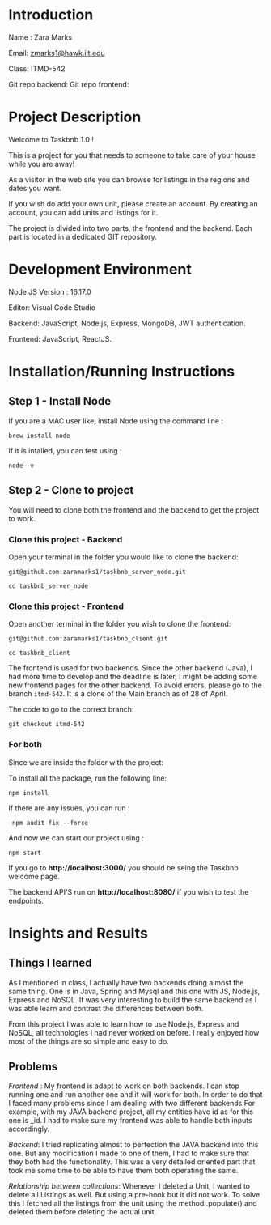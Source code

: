 # Introduction

Name : Zara Marks

Email: zmarks1@hawk.iit.edu

Class: ITMD-542

Git repo backend: 
Git repo frontend: 

# Project Description 

Welcome to Taskbnb 1.0 ! 

This is a project for you that needs to someone to take care of your house while you are away! 

As a visitor in the web site you can browse for listings in the regions and dates you want. 

If you wish do add your own unit, please create an account. By creating an account, you can add units and listings for it.

The project is divided into two parts, the frontend and the backend. Each part is located in a dedicated GIT repository. 

# Development Environment 

Node JS Version : 16.17.0 

Editor: Visual Code Studio 

Backend: JavaScript, Node.js, Express, MongoDB, JWT authentication. 

Frontend: JavaScript, ReactJS.


# Installation/Running Instructions 

## Step 1 - Install Node

If you are a MAC user like, install Node using the command line : 

`brew install node`

If it is intalled, you can test using :

`node -v`

## Step 2 - Clone to project

You will need to clone both the frontend and the backend to get the project to work.

### Clone this project - Backend

Open your terminal in the folder you would like to clone the backend:

`git@github.com:zaramarks1/taskbnb_server_node.git`

`cd taskbnb_server_node`

### Clone this project - Frontend

Open another terminal in the folder you  wish to clone the frontend:

`git@github.com:zaramarks1/taskbnb_client.git`

`cd taskbnb_client`

The frontend is used for two backends. Since the other backend (Java), I had more time to develop and the deadline is later, I might be adding some new frontend pages for the other backend. To avoid errors, please go to the branch `itmd-542`. It is a clone of the Main branch as of 28 of April. 

The code to go to the correct branch:

`git checkout itmd-542`


### For both

Since we are inside the folder with the project:

To install all the package, run the following line:

`npm install`

If there are any issues, you can run :

` npm audit fix --force`

And now we can start our project using :

`npm start`

If you go to **http://localhost:3000/** you should be seing the Taskbnb welcome page. 

The backend API'S run on **http://localhost:8080/** if you wish to test the endpoints.

# Insights and Results

## Things I learned

As I mentioned in class, I actually have two backends doing almost the same thing. One is in Java, Spring and Mysql and this one with JS, Node.js, Express and NoSQL. It was very interesting to build the same backend as I was able learn and contrast the differences between both. 

From this project I was able to learn how to use Node.js, Express and NoSQL, all technologies I had never worked on before. I really enjoyed how most of the things are so simple and easy to do. 


## Problems 

*Frontend* : My frontend is adapt to work on both backends. I can stop running one and run another one and it will work for both. In order to do that I faced many problems since I am dealing with two different backends.For example, with my JAVA backend project, all my entities have id as for this one is _id. I had to make sure my frontend was able to handle both inputs accordingly. 

*Backend*: I tried replicating almost to perfection the JAVA backend into this one. But any modification I made to one of them, I had to make sure that they both had the functionality. This was a very detailed oriented part that took me some time to be able to have them both operating the same. 

*Relationship between collections*: Whenever I deleted a Unit, I wanted to delete all Listings as well. But using a pre-hook but it did not work. To solve this I fetched all the listings from the unit using the method .populate() and deleted them before deleting the actual unit. 